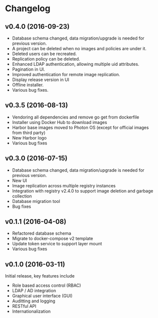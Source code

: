 # Changelog

## v0.4.0 (2016-09-23)

- Database schema changed, data migration/upgrade is needed for previous version.
- A project can be deleted when no images and policies are under it.
- Deleted users can be recreated.
- Replication policy can be deleted.
- Enhanced LDAP authentication, allowing multiple uid attributes.
- Pagination in UI.
- Improved authentication for remote image replication.
- Display release version in UI
- Offline installer.
- Various bug fixes.

## v0.3.5 (2016-08-13)

- Vendoring all dependencies and remove go get from dockerfile
- Installer using Docker Hub to download images
- Harbor base images moved to Photon OS (except for official images from third party)
- New Harbor logo
- Various bug fixes

## v0.3.0 (2016-07-15)

- Database schema changed, data migration/upgrade is needed for previous version.
- New UI
- Image replication across multiple registry instances
- Integration with registry v2.4.0 to support image deletion and garbage collection
- Database migration tool
- Bug fixes


## v0.1.1 (2016-04-08)

- Refactored database schema
- Migrate to docker-compose v2 template
- Update token service to support layer mount
- Various bug fixes

## v0.1.0 (2016-03-11)

Initial release, key features include

- Role based access control (RBAC)
- LDAP / AD integration
- Graphical user interface (GUI)
- Auditting and logging
- RESTful API
- Internationalization
